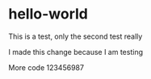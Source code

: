 # hello-world

This is a test, only the second test really

I made this change because I am testing

More code 123456987
